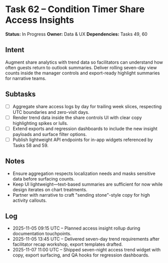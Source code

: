 # Task 62 – Condition Timer Share Access Insights

**Status:** In Progress
**Owner:** Data & UX
**Dependencies:** Tasks 49, 60

## Intent
Augment share analytics with trend data so facilitators can understand how often guests return to outlook summaries. Deliver rolling seven-day view counts inside the manager controls and export-ready highlight summaries for narrative teams.

## Subtasks
- [ ] Aggregate share access logs by day for trailing week slices, respecting UTC boundaries and zero-visit days.
- [ ] Render trend data inside the share controls UI with clear copy highlighting spikes or lulls.
- [ ] Extend exports and regression dashboards to include the new insight payloads and surface filter options.
- [ ] Publish lightweight API endpoints for in-app widgets referenced by Tasks 58 and 59.

## Notes
- Ensure aggregation respects localization needs and masks sensitive data before surfacing counts.
- Keep UI lightweight—text-based summaries are sufficient for now while design iterates on chart treatments.
- Partner with narrative to craft "sending stone"-style copy for high activity callouts.

## Log
- 2025-11-05 09:15 UTC – Planned access insight rollup during documentation touchpoints.
- 2025-11-05 13:45 UTC – Delivered seven-day trend requirements after facilitator recap workshop, export templates drafted.
- 2025-11-07 11:00 UTC – Shipped seven-night access trend widget with copy, export surfacing, and QA hooks for regression dashboards.
